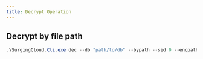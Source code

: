 ```yaml
---
title: Decrypt Operation
---
```


## Decrypt by file path

```powershell
.\SurgingCloud.Cli.exe dec --db "path/to/db" --bypath --sid 0 --encpath "encrypted/file/path"
```